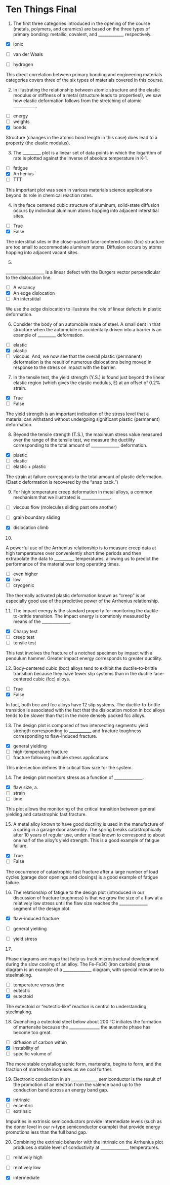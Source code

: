 # Ten Things Final

1. The first three categories introduced in
the opening of the course (metals, polymers, and ceramics) are based on the
three types of primary bonding: metallic, covalent, and ____________,
respectively.

- [x] ionic
- [ ] van der Waals
- [ ] hydrogen


This direct correlation between primary bonding and engineering
materials categories covers three of the six types of materials covered in this
course.

2. In illustrating the relationship between
atomic structure and the elastic modulus or stiffness of a metal (structure
leads to properties!), we saw how elastic deformation follows from the
stretching of atomic ___________. 

- [ ] energy
- [ ] weights
- [x] bonds

Structure (changes in the atomic bond length in this
case) does lead to a property (the elastic modulus).

3. The _________ plot is a linear set of data points in
which the logarithm of rate is plotted against the inverse of absolute
temperature in K-1.


- [ ] fatigue
- [x] Arrhenius
- [ ] TTT

This important plot was seen in various materials
science applications beyond its role in chemical reaction rates.

4. In the face centered cubic
structure of aluminum, solid-state diffusion occurs by individual aluminum
atoms hopping into adjacent interstitial sites.

- [ ] True
- [x] False

The interstitial
sites in the close-packed face-centered cubic (fcc) structure are too small to
accommodate aluminum atoms. Diffusion occurs by atoms hopping into adjacent
vacant sites.

5. 

___________________ is a linear defect with the
Burgers vector perpendicular to the dislocation line.

- [ ] A vacancy
- [x] An edge dislocation
- [ ] An interstitial

We use the edge dislocation to illustrate the role of
linear defects in plastic deformation.

6. Consider the body of an automobile made
of steel. A small dent in that structure when the automobile is accidentally
driven into a barrier is an example of _________ deformation.

- [ ] elastic
- [x] plastic
- [ ] viscous
​ 
And, we now see that the overall plastic (permanent)
deformation is the result of numerous dislocations being moved in response to
the stress on impact with the barrier.

7. In the tensile test, the yield strength
(Y.S.) is found just beyond the linear elastic region (which gives the elastic
modulus, E) at an offset of 0.2%
strain.

- [x] True
- [ ] False

The yield strength is an important indication of the
stress level that a material can withstand without undergoing significant
plastic (permanent) deformation.

8. Beyond the tensile strength (T.S.), the
maximum stress value measured over the range of the tensile test, we measure the
ductility corresponding to the total amount of ______________ deformation.

- [x] plastic
- [ ] elastic 
- [ ] elastic + plastic

The strain at failure corresponds to the total amount
of plastic deformation. (Elastic deformation is recovered by the “snap back.”)

9. For high temperature creep deformation
in metal alloys, a common mechanism that we illustrated is ______________.

- [ ] viscous flow (molecules sliding past one another)
- [ ] grain boundary sliding
- [x] dislocation climb


10.  


A powerful use of the Arrhenius relationship is to
measure creep data at high temperatures over conveniently short time periods
and then extrapolate the data to __________ temperatures, allowing us to
predict the performance of the material over long operating times.


- [ ] even higher
- [x] low
- [ ] cryogenic

The thermally activated plastic deformation known as
“creep” is an especially good use of the predictive power of the Arrhenius
relationship.

11.  The impact energy is the standard property for monitoring the ductile-to-brittle transition. The impact energy is commonly measured by means of the ______________.

- [x] Charpy test  
- [ ] creep test
- [ ] tensile test

This test involves the fracture of a notched specimen
by impact with a pendulum hammer. Greater impact energy corresponds to greater
ductility.

12. Body-centered cubic (bcc) alloys tend to
exhibit the ductile-to-brittle transition because they have fewer slip systems
than in the ductile face-centered cubic (fcc) alloys.

- [ ] True
- [x] False

In fact, both bcc and fcc alloys have 12 slip systems.
The ductile-to-brittle transition is associated with the fact that the
dislocation motion in bcc alloys tends to be slower than that in the more
densely packed fcc alloys.

13. The design plot is composed of two
intersecting segments: yield strength corresponding to ___________ and fracture
toughness corresponding to flaw-induced fracture.

- [x] general yielding
- [ ] high-temperature fracture
- [ ] fracture following multiple stress applications

This intersection defines the critical flaw size for
the system.

14. The design plot monitors stress as a function of ______________.

- [x] flaw size, a.
- [ ] strain
- [ ] time

This plot allows the monitoring of the critical
transition between general yielding and catastrophic fast fracture.

15. A metal alloy known to have good
ductility is used in the manufacture of a spring in a garage door assembly. The
spring breaks catastrophically after 10 years of regular use, under a load known
to correspond to about one half of the alloy’s yield strength. This is a good
example of fatigue failure.

- [x] True
- [ ] False

The occurrence of catastrophic fast fracture after a
large number of load cycles (garage door openings and closings) is a good
example of fatigue failure.

16. The relationship of fatigue to the design
plot (introduced in our discussion of fracture toughness) is that we grow the
size of a flaw at a relatively low stress until the flaw size reaches the ______________
segment of the design plot. 

- [x] flaw-induced fracture
- [ ] general yielding
- [ ] yield stress


17.  

Phase diagrams are maps that help us track
microstructural development during the slow cooling of an alloy. The Fe-Fe3C
(iron carbide) phase diagram is an example of a ______________ diagram, with
special relevance to steelmaking.


- [ ] temperature versus time
- [ ] eutectic
- [x] eutectoid

The eutectoid or “eutectic-like” reaction is central
to understanding steelmaking.

18.  Quenching a eutectoid steel below about 200
°C initiates the formation of martensite because the _______________ the
austenite phase has become too great.

- [ ] diffusion of carbon within
- [x] instability of
- [ ] specific volume of

The more stable crystallographic form, martensite,
begins to form, and the fraction of martensite increases as we cool further.

19. Electronic conduction in an _____________
semiconductor is the result of the promotion of an electron from the valence
band up to the conduction band across an energy band gap. 

- [x] intrinsic
- [ ] eccentric
- [ ] extrinsic

Impurities in extrinsic semiconductors provide
intermediate levels (such as the donor level in our n-type semiconductor
example) that provide energy promotions less than the full band gap.

20. Combining the extrinsic behavior with
the intrinsic on the Arrhenius plot produces a stable level of conductivity at ______________
temperatures. 

- [ ] relatively high
- [ ] relatively low
- [x] intermediate



